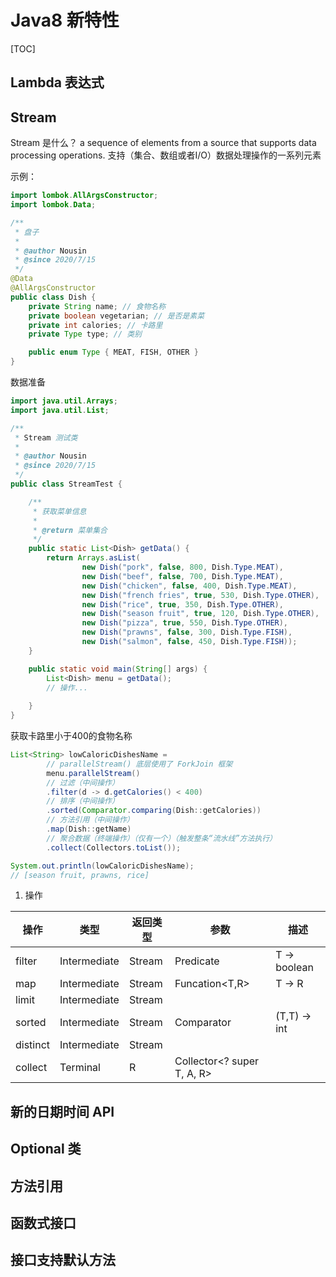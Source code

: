 # Java8 新特性

[TOC]

## Lambda 表达式



## Stream
Stream 是什么？
a sequence of elements from a source that supports data processing operations.
支持（集合、数组或者I/O）数据处理操作的一系列元素

示例：
```java
import lombok.AllArgsConstructor;
import lombok.Data;

/**
 * 盘子
 *
 * @author Nousin
 * @since 2020/7/15
 */
@Data
@AllArgsConstructor
public class Dish {
    private String name; // 食物名称
    private boolean vegetarian; // 是否是素菜
    private int calories; // 卡路里
    private Type type; // 类别

    public enum Type { MEAT, FISH, OTHER }
}
```
数据准备
```java
import java.util.Arrays;
import java.util.List;

/**
 * Stream 测试类
 *
 * @author Nousin
 * @since 2020/7/15
 */
public class StreamTest {

    /**
     * 获取菜单信息
     *
     * @return 菜单集合
     */
    public static List<Dish> getData() {
        return Arrays.asList(
                new Dish("pork", false, 800, Dish.Type.MEAT),
                new Dish("beef", false, 700, Dish.Type.MEAT),
                new Dish("chicken", false, 400, Dish.Type.MEAT),
                new Dish("french fries", true, 530, Dish.Type.OTHER),
                new Dish("rice", true, 350, Dish.Type.OTHER),
                new Dish("season fruit", true, 120, Dish.Type.OTHER),
                new Dish("pizza", true, 550, Dish.Type.OTHER),
                new Dish("prawns", false, 300, Dish.Type.FISH),
                new Dish("salmon", false, 450, Dish.Type.FISH));
    }

    public static void main(String[] args) {
        List<Dish> menu = getData();
        // 操作...
        
    }
}
```
获取卡路里小于400的食物名称
```java
List<String> lowCaloricDishesName = 
        // parallelStream() 底层使用了 ForkJoin 框架
        menu.parallelStream()
        // 过滤（中间操作）
        .filter(d -> d.getCalories() < 400) 
        // 排序（中间操作）
        .sorted(Comparator.comparing(Dish::getCalories))
        // 方法引用（中间操作）
        .map(Dish::getName)
        // 聚合数据（终端操作）（仅有一个）（触发整条“流水线”方法执行）
        .collect(Collectors.toList());

System.out.println(lowCaloricDishesName);
// [season fruit, prawns, rice]
```

1. 操作

|  操作  |   类型   |   返回类型   |   参数   |   描述   |
| ---- | ---- | ---- | ---- | ---- |
|  filter  | Intermediate | Stream<T> | Predicate<T> | T -> boolean |
| map | Intermediate | Stream<R> | Funcation<T,R> | T -> R |
| limit | Intermediate | Stream<T> |      |      |
| sorted | Intermediate | Stream<T> | Comparator<T> | (T,T) -> int |
| distinct | Intermediate | Stream<T> |      |      |
| collect | Terminal | R | Collector<? super T, A, R> |      |



## 新的日期时间 API


## Optional 类



## 方法引用



## 函数式接口



## 接口支持默认方法